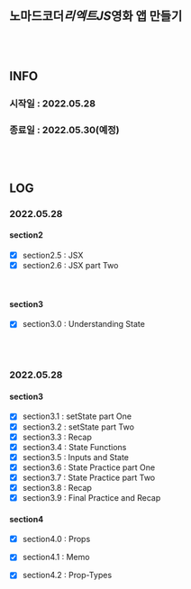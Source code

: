 ## 노마드코더*리엑트JS*영화 앱 만들기

<br>
<br>

## INFO

### 시작일 : 2022.05.28

### 종료일 : 2022.05.30(예정)

<br>
<br>

## LOG

### 2022.05.28

#### section2

- [x] section2.5 : JSX
- [x] section2.6 : JSX part Two

<br>

#### section3

- [x] section3.0 : Understanding State

<br>
<br>

### 2022.05.28

#### section3

- [x] section3.1 : setState part One
- [x] section3.2 : setState part Two
- [x] section3.3 : Recap
- [x] section3.4 : State Functions
- [x] section3.5 : Inputs and State
- [x] section3.6 : State Practice part One
- [x] section3.7 : State Practice part Two
- [x] section3.8 : Recap
- [x] section3.9 : Final Practice and Recap

#### section4

- [x] section4.0 : Props
- [x] section4.1 : Memo
- [x] section4.2 : Prop-Types


